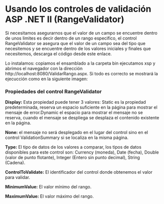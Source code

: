 # Usando los controles de validación ASP .NET II (RangeValidator)

Si necesitamos asegurarnos que el valor de un campo se encuentre dentro de unos limites es decir dentro de un rango especifico, el control RangeValidator se asegura que el valor de un campo sea del tipo que necesitemos y se encuentre dentro de los valores iniciales y finales que necesitemos, descarga el código desde este enlace.

Lo instalamos: copiamos el ensamblado a la carpeta bin ejecutamos xsp y abrimos el navegador con la dirección http://localhost:8080/ValidarRango.aspx.
Si todo es correcto se mostrará la ejecucción como en la siguiente imagen:

<h3>Propiedades del control RangeValidator</h3>

<strong>Display:</strong> Esta propiedad puede tener 3 valores: Static es la propiedad predeterminada, reserva un espacio suficiente en la página para mostrar el mensaje de error.Dynamic el espacio para mostrar el mensaje no se reserva, cuando el mensaje se despliega se desplaza el contenido existente en la página. 

<strong>None:</strong> el mensaje no será desplegado en el lugar del control sino en el control ValidationSummary si se localiza en la misma página.

<strong>Type:</strong> El tipo de datos de los valores a comparar, los tipos de datos disponibles para este control son: Currency (moneda), Date (fecha), Double (valor de punto flotante), Integer (Entero sin punto decimal), String (Cadena).

<strong>ControlToValidate:</strong> El identificador del control donde obtenemos el valor para validar.

<strong>MinimumValue:</strong> El valor mínimo del rango.

<strong>MaximumValue:</strong> El valor máximo del rango.
